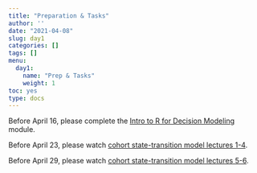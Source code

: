 ```yaml
---
title: "Preparation & Tasks"
author: ''
date: "2021-04-08"
slug: day1
categories: []
tags: []
menu:
  day1:
    name: "Prep & Tasks"
    weight: 1
toc: yes
type: docs
---
```


Before April 16, please complete the [Intro to R for Decision Modeling](https://janssen-decision-modeling-workshop.netlify.app/days/day1/welcome/) module.

Before April 23, please watch [cohort state-transition model lectures 1-4](https://janssen-decision-modeling-workshop.netlify.app/days/day4/videos_markov/).

Before April 29, please watch [cohort state-transition model lectures 5-6](https://janssen-decision-modeling-workshop.netlify.app/days/day5/videos_markov1/).




